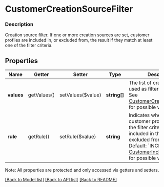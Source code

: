 # CustomerCreationSourceFilter

### Description

Creation source filter.  If one or more creation sources are set, customer profiles are included in, or excluded from, the result if they match at least one of the filter criteria.

## Properties
Name | Getter | Setter | Type | Description | Notes
------------ | ------------- | ------------- | ------------- | ------------- | -------------
**values** | getValues() | setValues($value) | **string[]** | The list of creation sources used as filtering criteria. See [CustomerCreationSource](#type-customercreationsource) for possible values | [optional] 
**rule** | getRule() | setRule($value) | **string** | Indicates whether a customer profile matching the filter criteria should be included in the result or excluded from the result.  Default: &#x60;INCLUDE&#x60;. See [CustomerInclusionExclusion](#type-customerinclusionexclusion) for possible values | [optional] 

Note: All properties are protected and only accessed via getters and setters.

[[Back to Model list]](../../README.md#documentation-for-models) [[Back to API list]](../../README.md#documentation-for-api-endpoints) [[Back to README]](../../README.md)

